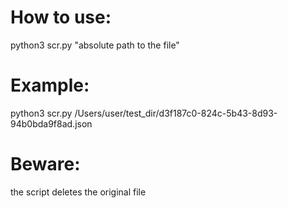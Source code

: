 # How to use:
python3 scr.py "absolute path to the file"

# Example:
python3 scr.py /Users/user/test_dir/d3f187c0-824c-5b43-8d93-94b0bda9f8ad.json

# Beware:
the script deletes the original file
